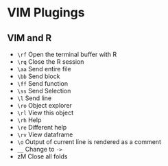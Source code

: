 # VIM Plugings

## VIM and R

- `\rf`     Open the terminal buffer with R
- `\rq`     Close the R session
- `\aa`     Send entire file
- `\bb`     Send block
- `\ff`     Send function
- `\ss`     Send Selection
- `\l`      Send line
- `\ro`     Object explorer
- `\rl`     View this object
- `\rh`     Help
- `\re`     Different help
- `\rv`     View dataframe
- `\o`      Output of current line is rendered as a comment 
- `__`      Change to `->`
- zM        Close all folds

